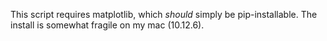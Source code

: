 This script requires matplotlib, which *should* simply be pip-installable. The install is somewhat fragile on my mac (10.12.6).
